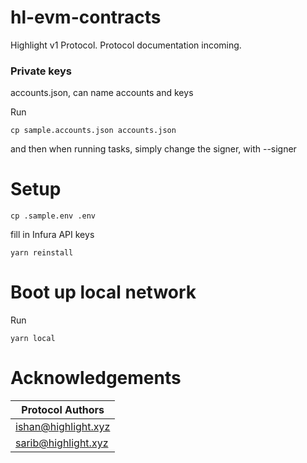 # hl-evm-contracts

Highlight v1 Protocol. Protocol documentation incoming.

### Private keys

accounts.json, can name accounts and keys

Run

```
cp sample.accounts.json accounts.json
```

and then when running tasks, simply change the signer, with --signer <name of signing account>

# Setup

```
cp .sample.env .env
```

fill in Infura API keys

```
yarn reinstall
```

# Boot up local network

Run

```
yarn local
```

# Acknowledgements

| Protocol Authors    |
| ------------------- |
| ishan@highlight.xyz |
| sarib@highlight.xyz |
